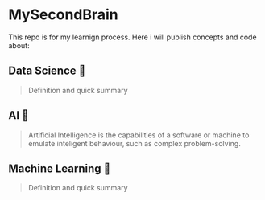 # MySecondBrain

This repo is for my learnign process. Here i will publish concepts and code about:

## Data Science 💼

> Definition and quick summary

## AI 🧠

> Artificial Intelligence is the capabilities of a software or machine to emulate inteligent behaviour, such as complex problem-solving.

## Machine Learning 🤖

> Definition and quick summary
